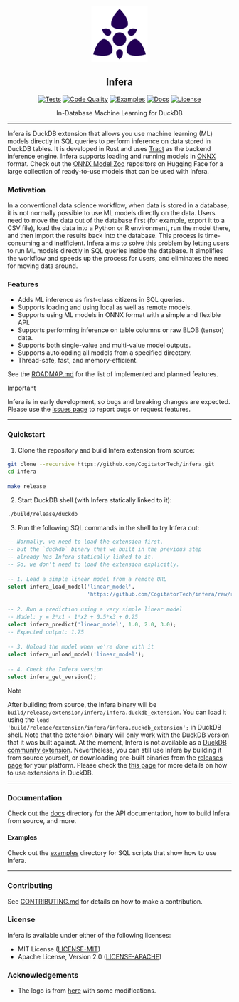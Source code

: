 <div align="center">
  <picture>
    <img alt="Infera Logo" src="logo.svg" height="25%" width="25%">
  </picture>
<br>

<h2>Infera</h2>

[![Tests](https://img.shields.io/github/actions/workflow/status/CogitatorTech/infera/tests.yml?label=tests&style=flat&labelColor=282c34&logo=github)](https://github.com/CogitatorTech/infera/actions/workflows/tests.yml)
[![Code Quality](https://img.shields.io/codefactor/grade/github/CogitatorTech/infera?label=quality&style=flat&labelColor=282c34&logo=codefactor)](https://www.codefactor.io/repository/github/CogitatorTech/infera)
[![Examples](https://img.shields.io/badge/examples-view-green?style=flat&labelColor=282c34&logo=github)](https://github.com/CogitatorTech/infera/tree/main/docs/examples)
[![Docs](https://img.shields.io/badge/docs-view-blue?style=flat&labelColor=282c34&logo=read-the-docs)](https://github.com/CogitatorTech/infera/tree/main/docs)
[![License](https://img.shields.io/badge/license-MIT%2FApache--2.0-007ec6?style=flat&labelColor=282c34&logo=open-source-initiative)](https://github.com/CogitatorTech/infera)

In-Database Machine Learning for DuckDB

</div>

---

Infera is DuckDB extension that allows you use machine learning (ML) models directly in SQL queries to perform inference
on data stored in DuckDB tables.
It is developed in Rust and uses [Tract](https://github.com/snipsco/tract) as the backend inference engine.
Infera supports loading and running models in [ONNX](https://onnx.ai/) format.
Check out the [ONNX Model Zoo](https://huggingface.co/onnxmodelzoo) repositors on Hugging Face for a large
collection of ready-to-use models that can be used with Infera.

### Motivation

In a conventional data science workflow, when data is stored in a database, it is not normally possible to use ML models
directly on the data.
Users need to move the data out of the database first (for example, export it to a CSV file), load the data into a
Python or R environment, run the model there, and then import the results back into the database.
This process is time-consuming and inefficient.
Infera aims to solve this problem by letting users to run ML models directly in SQL queries inside the database.
It simplifies the workflow and speeds up the process for users, and eliminates the need for moving data around.

### Features

- Adds ML inference as first-class citizens in SQL queries.
- Supports loading and using local as well as remote models.
- Supports using ML models in ONNX format with a simple and flexible API.
- Supports performing inference on table columns or raw BLOB (tensor) data.
- Supports both single-value and multi-value model outputs.
- Supports autoloading all models from a specified directory.
- Thread-safe, fast, and memory-efficient.

See the [ROADMAP.md](ROADMAP.md) for the list of implemented and planned features.

> [!IMPORTANT]
> Infera is in early development, so bugs and breaking changes are expected.
> Please use the [issues page](https://github.com/CogitatorTech/infera/issues) to report bugs or request features.

---

### Quickstart

1. Clone the repository and build Infera extension from source:

```bash
git clone --recursive https://github.com/CogitatorTech/infera.git
cd infera

make release
```

2. Start DuckDB shell (with Infera statically linked to it):

```bash
./build/release/duckdb
```

3. Run the following SQL commands in the shell to try Infera out:

```sql
-- Normally, we need to load the extension first,
-- but the `duckdb` binary that we built in the previous step
-- already has Infera statically linked to it.
-- So, we don't need to load the extension explicitly.

-- 1. Load a simple linear model from a remote URL
select infera_load_model('linear_model',
                         'https://github.com/CogitatorTech/infera/raw/refs/heads/main/test/models/linear.onnx');

-- 2. Run a prediction using a very simple linear model
-- Model: y = 2*x1 - 1*x2 + 0.5*x3 + 0.25
select infera_predict('linear_model', 1.0, 2.0, 3.0);
-- Expected output: 1.75

-- 3. Unload the model when we're done with it
select infera_unload_model('linear_model');

-- 4. Check the Infera version
select infera_get_version();
````

> [!NOTE]
> After building from source, the Infera binary will be `build/release/extension/infera/infera.duckdb_extension`.
> You can load it using the `load 'build/release/extension/infera/infera.duckdb_extension';` in DuckDB shell.
> Note that the extension binary will only work with the DuckDB version that it was built against.
> At the moment, Infera is not available as
> a [DuckDB community extension](https://duckdb.org/community_extensions/list_of_extensions).
> Nevertheless, you can still use Infera by building it from source yourself, or downloading pre-built binaries from
> the [releases page](https://github.com/CogitatorTech/infera/releases) for your platform.
> Please check the [this page](https://duckdb.org/docs/stable/extensions/installing_extensions.html) for more details on
> how to use extensions in DuckDB.

---

### Documentation

Check out the [docs](docs/README.md) directory for the API documentation, how to build Infera from source, and more.

#### Examples

Check out the [examples](docs/examples) directory for SQL scripts that show how to use Infera.

---

### Contributing

See [CONTRIBUTING.md](CONTRIBUTING.md) for details on how to make a contribution.

### License

Infera is available under either of the following licenses:

* MIT License ([LICENSE-MIT](LICENSE-MIT))
* Apache License, Version 2.0 ([LICENSE-APACHE](LICENSE-APACHE))

### Acknowledgements

* The logo is from [here](https://www.svgrepo.com/svg/499306/overmind) with some modifications.
